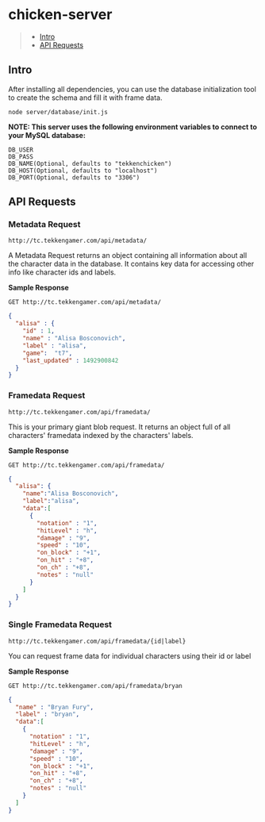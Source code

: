# chicken-server

> - [Intro](#intro)
> - [API Requests](#api-requests)

## Intro
After installing all dependencies, you can use the database initialization tool to create the schema and fill it with frame data.
```
node server/database/init.js
```

**NOTE: This server uses the following environment variables to connect to your MySQL database:**
```
DB_USER
DB_PASS
DB_NAME(Optional, defaults to "tekkenchicken")
DB_HOST(Optional, defaults to "localhost")
DB_PORT(Optional, defaults to "3306")
```

## API Requests

### Metadata Request
```
http://tc.tekkengamer.com/api/metadata/
```
A Metadata Request returns an object containing all information about all the character data in the database. It contains key data for accessing other info like character ids and labels.

**Sample Response**
```
GET http://tc.tekkengamer.com/api/metadata/
```
```json
{
  "alisa" : {
    "id" : 1,
    "name" : "Alisa Bosconovich",
    "label" : "alisa",
    "game":  "t7",
    "last_updated" : 1492900842
  }
}
```

### Framedata Request
```
http://tc.tekkengamer.com/api/framedata/
```
This is your primary giant blob request. It returns an object full of all characters' framedata indexed by the characters' labels.

**Sample Response**
```
GET http://tc.tekkengamer.com/api/framedata/
```
```json
{
  "alisa": {
    "name":"Alisa Bosconovich",
    "label":"alisa",
    "data":[
      {
        "notation" : "1",
        "hitLevel" : "h",
        "damage" : "9",
        "speed" : "10",
        "on_block" : "+1",
        "on_hit" : "+8",
        "on_ch" : "+8",
        "notes" : "null"
      }
    ]
  }
}  
```
### Single Framedata Request
```
http://tc.tekkengamer.com/api/framedata/{id|label}
```
You can request frame data for individual characters using their id or label

**Sample Response**
```
GET http://tc.tekkengamer.com/api/framedata/bryan
```
```json
{
  "name" : "Bryan Fury",
  "label" : "bryan",
  "data":[
    {
      "notation" : "1",
      "hitLevel" : "h",
      "damage" : "9",
      "speed" : "10",
      "on_block" : "+1",
      "on_hit" : "+8",
      "on_ch" : "+8",
      "notes" : "null"
    }
  ]
}
```

